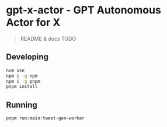 # gpt-x-actor - GPT Autonomous Actor for X

> README & docs TODO

## Developing

```bash
nvm use
npm i -g npm
npm i -g pnpm
pnpm install
```

## Running

```bash
pnpm run:main:tweet-gen-worker
```
